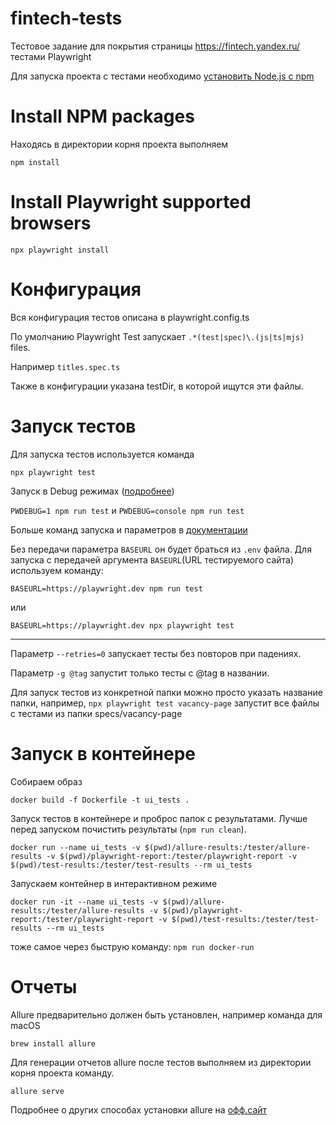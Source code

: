 # fintech-tests
Тестовое задание для покрытия страницы https://fintech.yandex.ru/ тестами Playwright

Для запуска проекта с тестами необходимо [установить Node.js с npm](https://nodejs.org/en/download/ )

# Install NPM packages

Находясь в директории корня проекта выполняем

`npm install`

# Install Playwright supported browsers

`npx playwright install`

# Конфигурация

Вся конфигурация тестов описана в playwright.config.ts

По умолчанию Playwright Test запускает `.*(test|spec)\.(js|ts|mjs)` files.

Например `titles.spec.ts`

Также в конфигурации указана testDir, в которой ищутся эти файлы.

# Запуск тестов

Для запуска тестов используется команда

`npx playwright test`

Запуск в Debug режимах ([подробнее](https://playwright.dev/docs/debug#run-in-debug-mode))

`PWDEBUG=1 npm run test` и `PWDEBUG=console npm run test`

Больше команд запуска и параметров в [документации](https://playwright.dev/docs/intro#command-line)

Без передачи параметра `BASEURL` он будет браться из `.env` файла.
Для запуска с передачей аргумента `BASEURL`(URL тестируемого сайта) используем команду:

```
BASEURL=https://playwright.dev npm run test
```

или

```
BASEURL=https://playwright.dev npx playwright test
```

---

Параметр `--retries=0` запускает тесты без повторов при падениях.

Параметр `-g @tag` запустит только тесты с @tag в названии.

Для запуск тестов из конкретной папки можно просто указать название папки, например, `npx playwright test vacancy-page` запустит все файлы с тестами из папки specs/vacancy-page

# Запуск в контейнере

Собираем образ

```
docker build -f Dockerfile -t ui_tests .
```

Запуск тестов в контейнере и проброс папок с результатами. Лучше перед запуском почистить результаты (`npm run clean`).
```
docker run --name ui_tests -v $(pwd)/allure-results:/tester/allure-results -v $(pwd)/playwright-report:/tester/playwright-report -v $(pwd)/test-results:/tester/test-results --rm ui_tests
```

Запускаем контейнер в интерактивном режиме

```
docker run -it --name ui_tests -v $(pwd)/allure-results:/tester/allure-results -v $(pwd)/playwright-report:/tester/playwright-report -v $(pwd)/test-results:/tester/test-results --rm ui_tests
```

тоже самое через быструю команду: `npm run docker-run`

# Отчеты

Allure предварительно должен быть установлен, например команда для macOS

`brew install allure`

Для генерации отчетов allure после тестов выполняем из директории корня проекта команду.

`allure serve`

Подробнее о других способах установки allure на [офф.сайт](https://docs.qameta.io/allure/#_installing_a_commandline)
